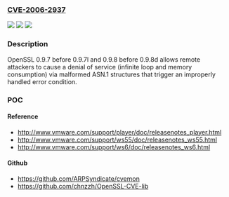 ### [CVE-2006-2937](https://cve.mitre.org/cgi-bin/cvename.cgi?name=CVE-2006-2937)
![](https://img.shields.io/static/v1?label=Product&message=n%2Fa&color=blue)
![](https://img.shields.io/static/v1?label=Version&message=%3D%20n%2Fa%20&color=brighgreen)
![](https://img.shields.io/static/v1?label=Vulnerability&message=n%2Fa&color=brighgreen)

### Description

OpenSSL 0.9.7 before 0.9.7l and 0.9.8 before 0.9.8d allows remote attackers to cause a denial of service (infinite loop and memory consumption) via malformed ASN.1 structures that trigger an improperly handled error condition.

### POC

#### Reference
- http://www.vmware.com/support/player/doc/releasenotes_player.html
- http://www.vmware.com/support/ws55/doc/releasenotes_ws55.html
- http://www.vmware.com/support/ws6/doc/releasenotes_ws6.html

#### Github
- https://github.com/ARPSyndicate/cvemon
- https://github.com/chnzzh/OpenSSL-CVE-lib

